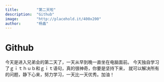 ```yaml
---
title:        "第二天啦"
description:  "Github"
image:        "http://placehold.it/400x200"
author:       "杨鑫"
---
```


Github
============

今天是进入兄弟会的第二天了，一天从早到晚一直坐在电脑面前。
今天独自学习了ｇｉｔｈｕｂ和ｇｉｔ语句，真的很神奇，你要是坚持下来，
就可以解决所有的问题，静下心来，努力学习，一天比一天优秀。加油！





